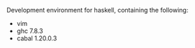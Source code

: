 Development environment for haskell, containing the following:

* vim
* ghc 7.8.3
* cabal 1.20.0.3 
